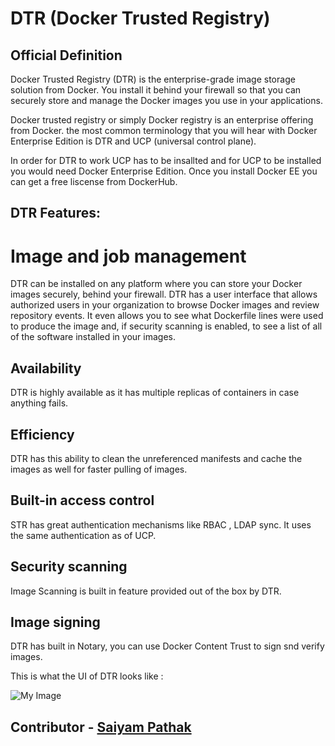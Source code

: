 # DTR (Docker Trusted Registry)

## Official Definition
Docker Trusted Registry (DTR) is the enterprise-grade image storage solution from Docker. You install it behind your firewall so that you can securely store and manage the Docker images you use in your applications.

Docker trusted registry or simply Docker registry is an enterprise offering from Docker. the most common terminology that you will hear 
with Docker Enterprise Edition is DTR and UCP (universal control plane).

In order for DTR to work UCP has to be insallted and for UCP to be installed you would need Docker Enterprise Edition. Once you install 
Docker EE you can get a free liscense from DockerHub.

## DTR Features:

# Image and job management

DTR can be installed on any platform where  you can store your Docker images securely, behind your firewall.
DTR has a user interface that allows authorized users in your organization to browse Docker images and review repository events. It even allows you to see what Dockerfile lines were used to produce the image and, if security scanning is enabled, to see a list of all of the software installed in your images.

## Availability
DTR is highly available as it has multiple replicas of containers in case anything fails.

## Efficiency
DTR has this ability to clean the unreferenced manifests and cache the images as well for faster pulling of images.

## Built-in access control
STR has great authentication mechanisms like RBAC , LDAP sync. It uses the same authentication as of UCP.

## Security scanning
Image Scanning is built in feature provided out of the box by DTR.

## Image signing
DTR has built in Notary, you can use Docker Content Trust to sign snd verify images.

This is what the UI of DTR looks like :

![My Image](https://raw.githubusercontent.com/nholuongut/dockerlabs/master/beginners/images/DTR.png)

## Contributor - [Saiyam Pathak](https://www.linkedin.com/in/saiyam-pathak-97685a64/)
